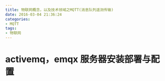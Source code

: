 ```yaml
---
title: 物联网概念，以及技术领域之MQTT(消息队列遥测传输)
date: 2016-03-04 21:36:24
categories: 
- MQTT
tags:
- 物联网
---
```

# activemq，emqx 服务器安装部署与配置

